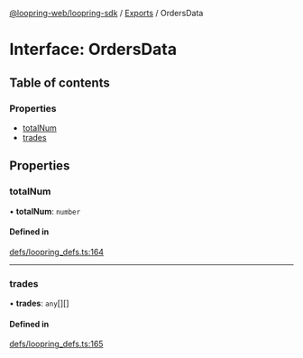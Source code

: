 [@loopring-web/loopring-sdk](../README.md) / [Exports](../modules.md) / OrdersData

# Interface: OrdersData

## Table of contents

### Properties

- [totalNum](OrdersData.md#totalnum)
- [trades](OrdersData.md#trades)

## Properties

### totalNum

• **totalNum**: `number`

#### Defined in

[defs/loopring_defs.ts:164](https://github.com/Loopring/loopring_sdk/blob/a4b843d/src/defs/loopring_defs.ts#L164)

___

### trades

• **trades**: `any`[][]

#### Defined in

[defs/loopring_defs.ts:165](https://github.com/Loopring/loopring_sdk/blob/a4b843d/src/defs/loopring_defs.ts#L165)
